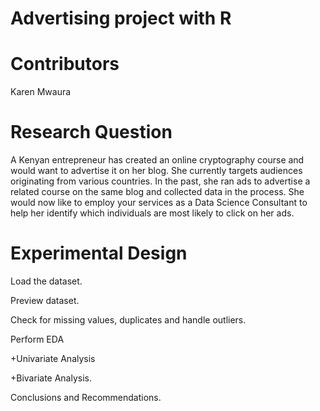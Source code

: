 # Advertising project with R

# Contributors
Karen Mwaura

# Research Question

A Kenyan entrepreneur has created an online cryptography course and would want to advertise it on her blog. She currently targets audiences originating from various countries. In the past, she ran ads to advertise a related course on the same blog and collected data in the process. She would now like to employ your services as a Data Science Consultant to help her identify which individuals are most likely to click on her ads.

# Experimental Design
Load the dataset.

Preview dataset.

Check for missing values, duplicates and handle outliers.

Perform EDA

 +Univariate Analysis
 
 +Bivariate Analysis.
 
Conclusions and Recommendations.
 

 

